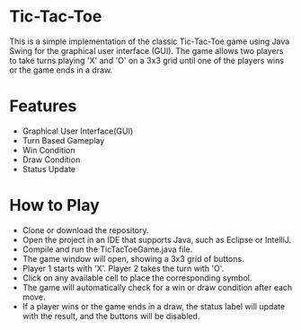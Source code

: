 # Tic-Tac-Toe
This is a simple implementation of the classic Tic-Tac-Toe game using Java Swing for the graphical user interface (GUI). The game allows two players to take turns playing 'X' and 'O' on a 3x3 grid until one of the players wins or the game ends in a draw.

# Features
- Graphical User Interface(GUI)
- Turn Based Gameplay
- Win Condition
- Draw Condition
- Status Update

# How to Play
- Clone or download the repository.
- Open the project in an IDE that supports Java, such as Eclipse or IntelliJ.
- Compile and run the TicTacToeGame.java file.
- The game window will open, showing a 3x3 grid of buttons.
- Player 1 starts with 'X'. Player 2 takes the turn with 'O'.
- Click on any available cell to place the corresponding symbol.
- The game will automatically check for a win or draw condition after each move.
- If a player wins or the game ends in a draw, the status label will update with the result, and the buttons will be disabled.
